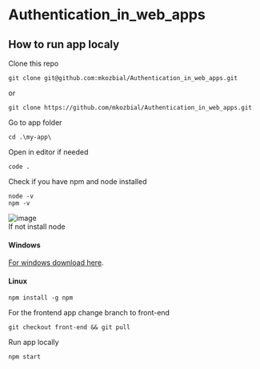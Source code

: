 # Authentication_in_web_apps
## How to run app localy
Clone this repo
```
git clone git@github.com:mkozbial/Authentication_in_web_apps.git
```
or
```
git clone https://github.com/mkozbial/Authentication_in_web_apps.git
```
Go to app folder
```
cd .\my-app\ 
```

Open in editor if needed
```
code .
```
Check if you have npm and node installed
```
node -v
npm -v
```
![image](https://github.com/mkozbial/Authentication_in_web_apps/assets/121809496/122fb824-80dc-4b96-bb18-7080f7e0483f) \
If not install node 
#### Windows
[For windows download here](https://nodejs.org/en/download 'Node for Windows').
#### Linux
```
npm install -g npm
```
For the frontend app change branch to front-end
```
git checkout front-end && git pull
```
Run app locally
```
npm start
```
